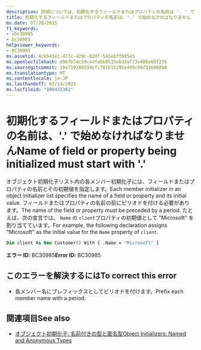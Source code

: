 ```yaml
---
description: 詳細については、初期化するフィールドまたはプロパティの名前は '. ' で始まる必要があります
title: 初期化するフィールドまたはプロパティの名前は、'.' で始めなければなりません
ms.date: 07/20/2015
f1_keywords:
- vbc30985
- bc30985
helpviewer_keywords:
- BC30985
ms.assetid: 4cb543e1-477c-429c-82df-541ebff08543
ms.openlocfilehash: d9b7b74c59ce4fe6b8535ebd2af73e486e85f276
ms.sourcegitcommit: 10e719780594efc781b15295e499c66f316068b8
ms.translationtype: MT
ms.contentlocale: ja-JP
ms.lasthandoff: 02/14/2021
ms.locfileid: "100431361"
---
```

# <a name="name-of-field-or-property-being-initialized-must-start-with-"></a><span data-ttu-id="f7bbd-103">初期化するフィールドまたはプロパティの名前は、'.' で始めなければなりません</span><span class="sxs-lookup"><span data-stu-id="f7bbd-103">Name of field or property being initialized must start with '.'</span></span>

<span data-ttu-id="f7bbd-104">オブジェクト初期化子リスト内の各メンバー初期化子には、フィールドまたはプロパティの名前とその初期値を指定します。</span><span class="sxs-lookup"><span data-stu-id="f7bbd-104">Each member initializer in an object initializer list specifies the name of a field or property and its initial value.</span></span> <span data-ttu-id="f7bbd-105">フィールドまたはプロパティの名前の前にピリオドを付ける必要があります。</span><span class="sxs-lookup"><span data-stu-id="f7bbd-105">The name of the field or property must be preceded by a period.</span></span> <span data-ttu-id="f7bbd-106">たとえば、次の宣言では、 `Name` の `client`プロパティの初期値として "Microsoft" を割り当てています。</span><span class="sxs-lookup"><span data-stu-id="f7bbd-106">For example, the following declaration assigns "Microsoft" as the initial value for the `Name` property of `client`.</span></span>  
  
```vb  
Dim client As New Customer() With { .Name = "Microsoft" }  
```  
  
 <span data-ttu-id="f7bbd-107">**エラー ID:** BC30985</span><span class="sxs-lookup"><span data-stu-id="f7bbd-107">**Error ID:** BC30985</span></span>  
  
## <a name="to-correct-this-error"></a><span data-ttu-id="f7bbd-108">このエラーを解決するには</span><span class="sxs-lookup"><span data-stu-id="f7bbd-108">To correct this error</span></span>  
  
- <span data-ttu-id="f7bbd-109">各メンバー名にプレフィックスとしてピリオドを付けます。</span><span class="sxs-lookup"><span data-stu-id="f7bbd-109">Prefix each member name with a period.</span></span>  
  
## <a name="see-also"></a><span data-ttu-id="f7bbd-110">関連項目</span><span class="sxs-lookup"><span data-stu-id="f7bbd-110">See also</span></span>

- [<span data-ttu-id="f7bbd-111">オブジェクト初期化子: 名前付きの型と匿名型</span><span class="sxs-lookup"><span data-stu-id="f7bbd-111">Object Initializers: Named and Anonymous Types</span></span>](../programming-guide/language-features/objects-and-classes/object-initializers-named-and-anonymous-types.md)
